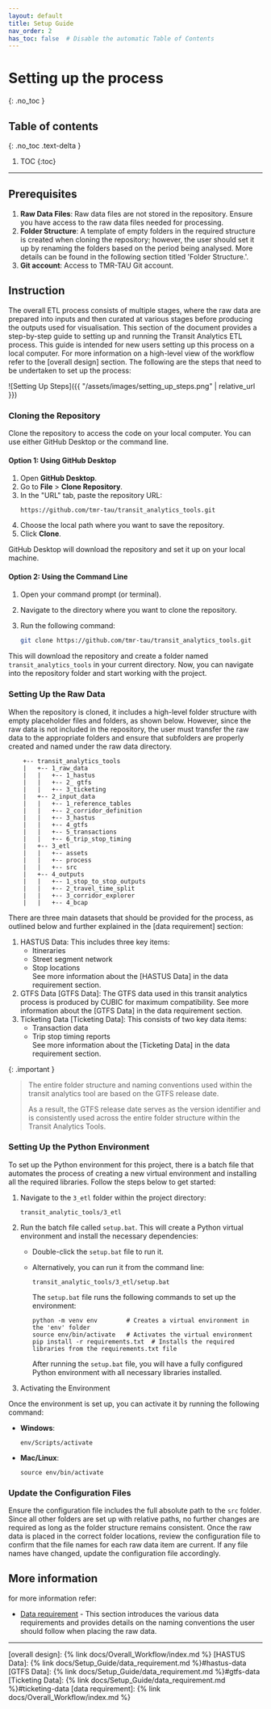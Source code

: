 ```yaml
---
layout: default
title: Setup Guide
nav_order: 2
has_toc: false  # Disable the automatic Table of Contents
---
```


# Setting up the process
{: .no_toc }
## Table of contents
{: .no_toc .text-delta }

1. TOC
{:toc}

---

## Prerequisites

1. **Raw Data Files**: Raw data files are not stored in the repository. Ensure you have access to the raw data files needed for processing.
2. **Folder Structure**: A template of empty folders in the required structure is created when cloning the repository; however, the user should set it up by renaming the folders based on the period being analysed. More details can be found in the following section titled 'Folder Structure.'.
3. **Git account**: Access to TMR-TAU Git account.

## Instruction

The overall ETL process consists of multiple stages, where the raw data are prepared into inputs and then curated at various stages before producing the outputs used for visualisation. This section of the document provides a step-by-step guide to setting up and running the Transit Analytics ETL process. This guide is intended for new users setting up this process on a local computer.  For more information on a high-level view of the workflow refer to the [overall design] section. 
The following are the steps that need to be undertaken to set up the process:

![Setting Up Steps]({{ "/assets/images/setting_up_steps.png" | relative_url }})

### Cloning the Repository

Clone the repository to access the code on your local computer. You can use either GitHub Desktop or the command line.

#### Option 1: Using GitHub Desktop

1. Open **GitHub Desktop**.
2. Go to **File** > **Clone Repository**.
3. In the "URL" tab, paste the repository URL:
   ```
   https://github.com/tmr-tau/transit_analytics_tools.git
   ```
4. Choose the local path where you want to save the repository.
5. Click **Clone**.

GitHub Desktop will download the repository and set it up on your local machine.

#### Option 2: Using the Command Line  


1. Open your command prompt (or terminal).
2. Navigate to the directory where you want to clone the repository.
3. Run the following command:

    ```bash
    git clone https://github.com/tmr-tau/transit_analytics_tools.git
    ```
This will download the repository and create a folder named `transit_analytics_tools` in your current directory.
Now, you can navigate into the repository folder and start working with the project.

### Setting Up the Raw Data

When the repository is cloned, it includes a high-level folder structure with empty placeholder files and folders, as shown below. However, since the raw data is not included in the repository, the user must transfer the raw data to the appropriate folders and ensure that subfolders are properly created and named under the raw data directory. 
```text
    +-- transit_analytics_tools
    |   +-- 1_raw_data
    |   |   +-- 1_hastus
    |   |   +-- 2_ gtfs
    |   |   +-- 3_ticketing
    |   +-- 2_input_data
    |   |   +-- 1_reference_tables
    |   |   +-- 2_corridor_definition
    |   |   +-- 3_hastus
    |   |   +-- 4_gtfs
    |   |   +-- 5_transactions
    |   |   +-- 6_trip_stop_timing
    |   +-- 3_etl
    |   |   +-- assets
    |   |   +-- process
    |   |   +-- src 
    |   +-- 4_outputs
    |   |   +-- 1_stop_to_stop_outputs
    |   |   +-- 2_travel_time_split
    |   |   +-- 3_corridor_explorer
    |   |   +-- 4_bcap
```

There are three main datasets that should be provided for the process, as outlined below and further explained in the [data requirement] section:
1. HASTUS Data: This includes three key items:
   - Itineraries
   - Street segment network
   - Stop locations  
See more information about the [HASTUS Data] in the data requirement section.
2. GTFS Data [GTFS Data]: The GTFS data used in this transit analytics process is produced by CUBIC for maximum compatibility. See more information about the [GTFS Data] in the data requirement section.
3. Ticketing Data [Ticketing Data]: This consists of two key data items:
   - Transaction data
   - Trip stop timing reports  
See more information about the [Ticketing Data] in the data requirement section.

{: .important }
>
> The entire folder structure and naming conventions used within the transit analytics tool are based on the GTFS release date. 
> 
> As a result, the GTFS release date serves as the version identifier and is consistently used across the entire folder structure within the Transit Analytics Tools. 



### Setting Up the Python Environment

To set up the Python environment for this project, there is a batch file that automates the process of creating a new virtual environment and installing all the required libraries. Follow the steps below to get started:

1. Navigate to the `3_etl` folder within the project directory:

   ```shell
   transit_analytic_tools/3_etl
   ```

2. Run the batch file called `setup.bat`. This will create a Python virtual environment and install the necessary dependencies:
   - Double-click the `setup.bat` file to run it.
   - Alternatively, you can run it from the command line:
     ```shell
     transit_analytic_tools/3_etl/setup.bat
     ```
     The `setup.bat` file runs the following commands to set up the environment:

      ```shell
      python -m venv env        # Creates a virtual environment in the 'env' folder
      source env/bin/activate   # Activates the virtual environment
      pip install -r requirements.txt  # Installs the required libraries from the requirements.txt file
      ```

      After running the `setup.bat` file, you will have a fully configured Python environment with all necessary libraries installed.

3. Activating the Environment

Once the environment is set up, you can activate it by running the following command:

- **Windows**:
  ```shell
  env/Scripts/activate
  ```

- **Mac/Linux**:
  ```shell
  source env/bin/activate
  ```

### Update the Configuration Files
Ensure the configuration file includes the full absolute path to the `src` folder. Since all other folders are set up with relative paths, no further changes are required as long as the folder structure remains consistent.
Once the raw data is placed in the correct folder locations, review the configuration file to confirm that the file names for each raw data item are current. If any file names have changed, update the configuration file accordingly.

## More information
for more information refer:
- [Data requirement](data_requirement) - This section introduces the various data requirements and provides details on the naming conventions the user should follow when placing the raw data.

----
[overall design]: {% link docs/Overall_Workflow/index.md %}
[HASTUS Data]: {% link docs/Setup_Guide/data_requirement.md %}#hastus-data
[GTFS Data]: {% link docs/Setup_Guide/data_requirement.md %}#gtfs-data
[Ticketing Data]: {% link docs/Setup_Guide/data_requirement.md %}#ticketing-data
[data requirement]: {% link docs/Overall_Workflow/index.md %}